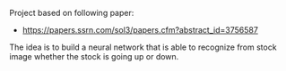 Project based on following paper:
 - https://papers.ssrn.com/sol3/papers.cfm?abstract_id=3756587

The idea is to build a neural network that is able to recognize from stock image whether the stock is going up or down.
